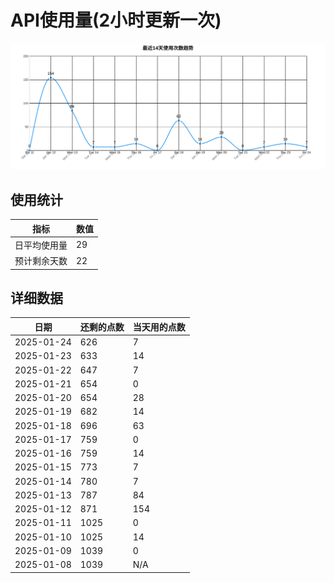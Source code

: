 # API使用量(2小时更新一次)



 ![走势图](./chart.svg)

## 使用统计

| 指标 | 数值 |
|------|------|
| 日平均使用量 | 29 |
| 预计剩余天数 | 22 |

## 详细数据

| 日期 | 还剩的点数 | 当天用的点数 |
|------|------------|-------------|
| 2025-01-24 | 626 | 7 |
| 2025-01-23 | 633 | 14 |
| 2025-01-22 | 647 | 7 |
| 2025-01-21 | 654 | 0 |
| 2025-01-20 | 654 | 28 |
| 2025-01-19 | 682 | 14 |
| 2025-01-18 | 696 | 63 |
| 2025-01-17 | 759 | 0 |
| 2025-01-16 | 759 | 14 |
| 2025-01-15 | 773 | 7 |
| 2025-01-14 | 780 | 7 |
| 2025-01-13 | 787 | 84 |
| 2025-01-12 | 871 | 154 |
| 2025-01-11 | 1025 | 0 |
| 2025-01-10 | 1025 | 14 |
| 2025-01-09 | 1039 | 0 |
| 2025-01-08 | 1039 | N/A |
